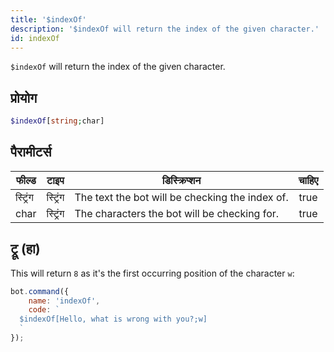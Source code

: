 ```yaml
---
title: '$indexOf'
description: '$indexOf will return the index of the given character.'
id: indexOf
---
```


`$indexOf` will return the index of the given character.

## प्रोयोग

```php
$indexOf[string;char]
```

## पैरामीटर्स

| फील्ड    | टाइप     | डिस्क्रिप्शन                                    | चाहिए |
| -------- | -------- | ----------------------------------------------- |:-----:|
| स्ट्रिंग | स्ट्रिंग | The text the bot will be checking the index of. | true  |
| char     | स्ट्रिंग | The characters the bot will be checking for.    | true  |

## ट्रू (हा)

This will return `8` as it's the first occurring position of the character `w`:

```javascript
bot.command({
    name: 'indexOf',
    code: `
  $indexOf[Hello, what is wrong with you?;w]
  `
});
```
